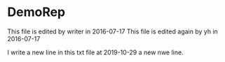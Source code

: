 # DemoRep
This file is edited by writer in 2016-07-17
This file is edited again by yh in 2016-07-17

I write a new line in this txt file at 2019-10-29
a new nwe line.